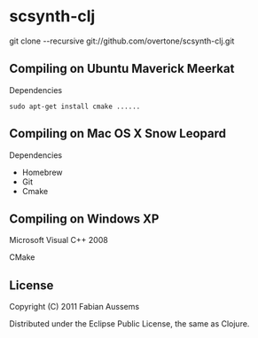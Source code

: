# scsynth-clj

git clone --recursive git://github.com/overtone/scsynth-clj.git

## Compiling on Ubuntu Maverick Meerkat

Dependencies

    sudo apt-get install cmake ......



## Compiling on Mac OS X Snow Leopard

Dependencies

 * Homebrew
 * Git
 * Cmake

## Compiling on Windows XP

Microsoft Visual C++ 2008

CMake



## License

Copyright (C) 2011 Fabian Aussems

Distributed under the Eclipse Public License, the same as Clojure.
